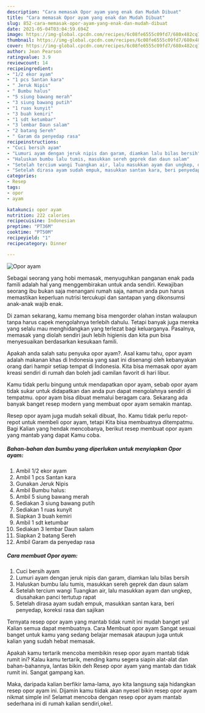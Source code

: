 ```yaml
---
description: "Cara memasak Opor ayam yang enak dan Mudah Dibuat"
title: "Cara memasak Opor ayam yang enak dan Mudah Dibuat"
slug: 852-cara-memasak-opor-ayam-yang-enak-dan-mudah-dibuat
date: 2021-05-04T03:04:59.694Z
image: https://img-global.cpcdn.com/recipes/6c08fe6555c09fd7/680x482cq70/opor-ayam-foto-resep-utama.jpg
thumbnail: https://img-global.cpcdn.com/recipes/6c08fe6555c09fd7/680x482cq70/opor-ayam-foto-resep-utama.jpg
cover: https://img-global.cpcdn.com/recipes/6c08fe6555c09fd7/680x482cq70/opor-ayam-foto-resep-utama.jpg
author: Jean Pearson
ratingvalue: 3.9
reviewcount: 14
recipeingredient:
- "1/2 ekor ayam"
- "1 pcs Santan kara"
- " Jeruk Nipis"
- " Bumbu halus"
- "5 siung bawang merah"
- "3 siung bawang putih"
- "1 ruas kunyit"
- "3 buah kemiri"
- "1 sdt ketumbar"
- "3 lembar Daun salam"
- "2 batang Sereh"
- " Garam da penyedap rasa"
recipeinstructions:
- "Cuci bersih ayam"
- "Lumuri ayam dengan jeruk nipis dan garam, diamkan lalu bilas bersih"
- "Haluskan bumbu lalu tumis, masukkan sereh geprek dan daun salam"
- "Setelah tercium wangi Tuangkan air, lalu masukkan ayam dan ungkep, diusahakan panci tertutup rapat"
- "Setelah dirasa ayam sudah empuk, masukkan santan kara, beri penyedap, koreksi rasa dan sajikan"
categories:
- Resep
tags:
- opor
- ayam

katakunci: opor ayam 
nutrition: 222 calories
recipecuisine: Indonesian
preptime: "PT36M"
cooktime: "PT50M"
recipeyield: "1"
recipecategory: Dinner

---
```



![Opor ayam](https://img-global.cpcdn.com/recipes/6c08fe6555c09fd7/680x482cq70/opor-ayam-foto-resep-utama.jpg)

Sebagai seorang yang hobi memasak, menyuguhkan panganan enak pada famili adalah hal yang menggembirakan untuk anda sendiri. Kewajiban seorang ibu bukan saja menangani rumah saja, namun anda pun harus memastikan keperluan nutrisi tercukupi dan santapan yang dikonsumsi anak-anak wajib enak.

Di zaman  sekarang, kamu memang bisa mengorder olahan instan walaupun tanpa harus capek mengolahnya terlebih dahulu. Tetapi banyak juga mereka yang selalu mau menghidangkan yang terlezat bagi keluarganya. Pasalnya, memasak yang diolah sendiri jauh lebih higienis dan kita pun bisa menyesuaikan berdasarkan kesukaan famili. 



Apakah anda salah satu penyuka opor ayam?. Asal kamu tahu, opor ayam adalah makanan khas di Indonesia yang saat ini disenangi oleh kebanyakan orang dari hampir setiap tempat di Indonesia. Kita bisa memasak opor ayam kreasi sendiri di rumah dan boleh jadi camilan favorit di hari libur.

Kamu tidak perlu bingung untuk mendapatkan opor ayam, sebab opor ayam tidak sukar untuk didapatkan dan anda pun dapat mengolahnya sendiri di tempatmu. opor ayam bisa dibuat memalui beragam cara. Sekarang ada banyak banget resep modern yang membuat opor ayam semakin mantap.

Resep opor ayam juga mudah sekali dibuat, lho. Kamu tidak perlu repot-repot untuk membeli opor ayam, tetapi Kita bisa membuatnya ditempatmu. Bagi Kalian yang hendak mencobanya, berikut resep membuat opor ayam yang mantab yang dapat Kamu coba.

<!--inarticleads1-->

##### Bahan-bahan dan bumbu yang diperlukan untuk menyiapkan Opor ayam:

1. Ambil 1/2 ekor ayam
1. Ambil 1 pcs Santan kara
1. Gunakan  Jeruk Nipis
1. Ambil  Bumbu halus:
1. Ambil 5 siung bawang merah
1. Sediakan 3 siung bawang putih
1. Sediakan 1 ruas kunyit
1. Siapkan 3 buah kemiri
1. Ambil 1 sdt ketumbar
1. Sediakan 3 lembar Daun salam
1. Siapkan 2 batang Sereh
1. Ambil  Garam da penyedap rasa




<!--inarticleads2-->

##### Cara membuat Opor ayam:

1. Cuci bersih ayam
1. Lumuri ayam dengan jeruk nipis dan garam, diamkan lalu bilas bersih
1. Haluskan bumbu lalu tumis, masukkan sereh geprek dan daun salam
1. Setelah tercium wangi Tuangkan air, lalu masukkan ayam dan ungkep, diusahakan panci tertutup rapat
1. Setelah dirasa ayam sudah empuk, masukkan santan kara, beri penyedap, koreksi rasa dan sajikan




Ternyata resep opor ayam yang mantab tidak rumit ini mudah banget ya! Kalian semua dapat membuatnya. Cara Membuat opor ayam Sangat sesuai banget untuk kamu yang sedang belajar memasak ataupun juga untuk kalian yang sudah hebat memasak.

Apakah kamu tertarik mencoba membikin resep opor ayam mantab tidak rumit ini? Kalau kamu tertarik, mending kamu segera siapin alat-alat dan bahan-bahannya, lantas bikin deh Resep opor ayam yang mantab dan tidak rumit ini. Sangat gampang kan. 

Maka, daripada kalian berfikir lama-lama, ayo kita langsung saja hidangkan resep opor ayam ini. Dijamin kamu tiidak akan nyesel bikin resep opor ayam nikmat simple ini! Selamat mencoba dengan resep opor ayam mantab sederhana ini di rumah kalian sendiri,oke!.

